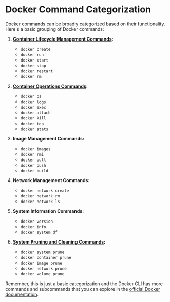# Docker Command Categorization

Docker commands can be broadly categorized based on their functionality. Here's a basic grouping of Docker commands:

1. **[Container Lifecycle Management Commands](./DockerLifecycleCommands.md):**
   - `docker create`
   - `docker run`
   - `docker start`
   - `docker stop`
   - `docker restart`
   - `docker rm`

2. **[Container Operations Commands](./DockerOperationsCommands.md):**
   - `docker ps`
   - `docker logs`
   - `docker exec`
   - `docker attach`
   - `docker kill`
   - `docker top`
   - `docker stats`

3. **Image Management Commands:**
   - `docker images`
   - `docker rmi`
   - `docker pull`
   - `docker push`
   - `docker build`

4. **Network Management Commands:**
   - `docker network create`
   - `docker network rm`
   - `docker network ls`

5. **System Information Commands:**
   - `docker version`
   - `docker info`
   - `docker system df`

6. **[System Pruning and Cleaning Commands](./DockerPruningCommands.md):**
   - `docker system prune`
   - `docker container prune`
   - `docker image prune`
   - `docker network prune`
   - `docker volume prune`

Remember, this is just a basic categorization and the Docker CLI has more commands and subcommands that you can explore in the [official Docker documentation](https://docs.docker.com/engine/reference/commandline/cli/).
